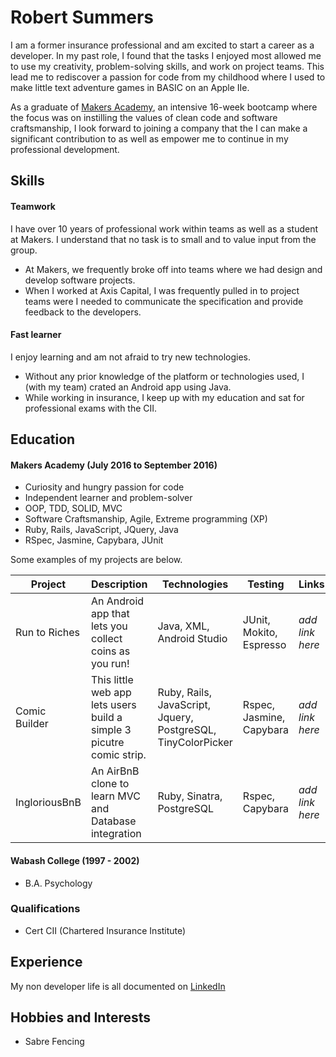 # Robert Summers

I am a former insurance professional and am excited to start a career as a developer.  In my past role, I found that the tasks I enjoyed most allowed me to use my creativity, problem-solving skills, and work on project teams.  This lead me to rediscover a passion for code from my childhood where I used to make little text adventure games in BASIC on an Apple IIe.

As a graduate of [Makers Academy](http://www.makersacademy.com/), an intensive 16-week bootcamp where the focus was on instilling the values of clean code and software craftsmanship, I look forward to joining a company that the I can make a significant contribution to as well as empower me to continue in my professional development.  

## Skills

#### Teamwork

I have over 10 years of professional work within teams as well as a student at Makers.  I understand that no task is to small and to value input from the group.
  * At Makers, we frequently broke off into teams where we had design and develop software projects.
  * When I worked at Axis Capital, I was frequently pulled in to project teams were I needed to communicate the specification and provide feedback to the developers.

#### Fast learner
I enjoy learning and am not afraid to try new technologies.
* Without any prior knowledge of the platform or technologies used, I (with my team) crated an Android app using Java.
* While working in insurance, I keep up with my education and sat for professional exams with the CII.



## Education

#### Makers Academy (July 2016 to September 2016)

- Curiosity and hungry passion for code
- Independent learner and problem-solver
- OOP, TDD, SOLID, MVC
- Software Craftsmanship, Agile, Extreme programming (XP)
- Ruby, Rails, JavaScript, JQuery, Java
- RSpec, Jasmine, Capybara, JUnit

Some examples of my projects are below.

| Project | Description | Technologies | Testing |Links|
|---|---|---|---|---|
|Run to Riches|An Android app that lets you collect coins as you run!|Java, XML, Android Studio| JUnit, Mokito, Espresso| *add link here* |
|Comic Builder|This little web app lets users build a simple 3 picutre comic strip.| Ruby, Rails, JavaScript, Jquery, PostgreSQL, TinyColorPicker| Rspec, Jasmine, Capybara|*add link here* |
|IngloriousBnB| An AirBnB clone to learn MVC and Database integration|Ruby, Sinatra, PostgreSQL|Rspec, Capybara|*add link here* |

#### Wabash College (1997 - 2002)

- B.A. Psychology

### Qualifications
- Cert CII (Chartered Insurance Institute)

## Experience

My non developer life is all documented on [LinkedIn](https://www.linkedin.com/in/robert-summers-5213578b)

## Hobbies and Interests
* Sabre Fencing
